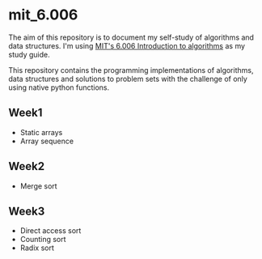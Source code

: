 # mit_6.006

The aim of this repository is to document my self-study of algorithms and data structures. I'm using [MIT's 6.006 Introduction to algorithms](https://ocw.mit.edu/courses/6-006-introduction-to-algorithms-spring-2020/) as my study guide. 

This repository contains the programming implementations of algorithms, data structures and solutions to problem sets with the challenge of only using native python functions.

## Week1 
- Static arrays
- Array sequence

## Week2
- Merge sort

## Week3 
- Direct access sort 
- Counting sort
- Radix sort 

